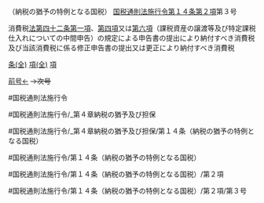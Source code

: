 （納税の猶予の特例となる国税）
[国税通則法施行令第１４条第２項](国税通則法施行＿令＿第１４条第２項)第３号

消費税[法第四十二条第一項](国税通則法＿＿＿＿＿第４２条第１項)、[第四項](国税通則法施行＿令＿第１４条第４項)又は[第六項](国税通則法施行＿令＿第１４条第６項)（課税資産の譲渡等及び特定課税仕入れについての中間申告）の規定による申告書の提出により納付すべき消費税及び当該消費税に係る修正申告書の提出又は更正により納付すべき消費税

[条(全)](国税通則法施行＿令＿第１４条_.md)    [項(全)](国税通則法施行＿令＿第１４条第２項_.md)    [項](国税通則法施行＿令＿第１４条第２項.md)

[前号←](国税通則法施行＿令＿第１４条第２項第２号.md)  ~~→次号~~

#国税通則法施行令

#国税通則法施行令/_第４章納税の猶予及び担保

#国税通則法施行令/_第４章納税の猶予及び担保/第１４条（納税の猶予の特例となる国税）

#国税通則法施行令/第１４条（納税の猶予の特例となる国税）

#国税通則法施行令/第１４条（納税の猶予の特例となる国税）/第２項

#国税通則法施行令/第１４条（納税の猶予の特例となる国税）/第２項/第３号

